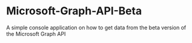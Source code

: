 # Microsoft-Graph-API-Beta
A simple console application on how to get data from the beta version of the Microsoft Graph API
